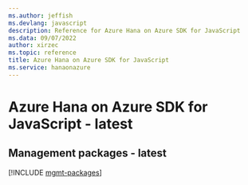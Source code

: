 ```yaml
---
ms.author: jeffish
ms.devlang: javascript
description: Reference for Azure Hana on Azure SDK for JavaScript
ms.data: 09/07/2022
author: xirzec
ms.topic: reference
title: Azure Hana on Azure SDK for JavaScript
ms.service: hanaonazure
---
```

# Azure Hana on Azure SDK for JavaScript - latest

## Management packages - latest
[!INCLUDE [mgmt-packages](hana-on-azure-mgmt-index.md)]